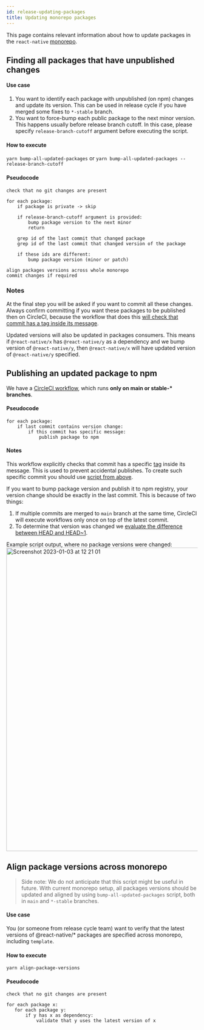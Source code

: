 ```yaml
---
id: release-updating-packages
title: Updating monorepo packages
---
```


This page contains relevant information about how to update packages in the `react-native` [monorepo](https://github.com/react-native-community/discussions-and-proposals/pull/480).

## Finding all packages that have unpublished changes

#### Use case

1. You want to identify each package with unpublished (on npm) changes and update its version. This can be used in release cycle if you have merged some fixes to `*-stable` branch.
2. You want to force-bump each public package to the next minor version. This happens usually before release branch cutoff. In this case, please specify `release-branch-cutoff` argument before executing the script.

#### How to execute

`yarn bump-all-updated-packages` or `yarn bump-all-updated-packages --release-branch-cutoff`

#### Pseudocode

```
check that no git changes are present

for each package:
    if package is private -> skip

    if release-branch-cutoff argument is provided:
        bump package version to the next minor
        return

    grep id of the last commit that changed package
    grep id of the last commit that changed version of the package

    if these ids are different:
        bump package version (minor or patch)

align packages versions across whole monorepo
commit changes if required
```

### Notes

At the final step you will be asked if you want to commit all these changes. Always confirm committing if you want these packages to be published then on CircleCI, because the workflow that does this [will check that commit has a tag inside its message](https://github.com/facebook/react-native/wiki/Release-and-its-automated-processes#notes-1).

Updated versions will also be updated in packages consumers. This means if `@react-native/x` has `@react-native/y` as a dependency and we bump version of `@react-native/y`, then `@react-native/x` will have updated version of `@react-native/y` specified.

## Publishing an updated package to npm

We have a [CircleCI workflow](https://github.com/facebook/react-native/blob/292268ea3fa429cd1a1245b6239e0a85b59da02a/.circleci/config.yml#L1801-L1804), which runs **only on main or stable-\* branches**.

#### Pseudocode

```
for each package:
    if last commit contains version change:
        if this commit has specific message:
            publish package to npm
```

#### Notes

This workflow explicitly checks that commit has a specific [tag](https://github.com/facebook/react-native/blob/main/scripts/monorepo/constants.js#L11) inside its message. This is used to prevent accidental publishes. To create such specific commit you should use [script from above](https://github.com/facebook/react-native/wiki/Release-and-its-automated-processes#finding-all-packages-that-have-unpublished-changes).

If you want to bump package version and publish it to npm registry, your version change should be exactly in the last commit. This is because of two things:

1. If multiple commits are merged to `main` branch at the same time, CircleCI will execute workflows only once on top of the latest commit.
2. To determine that version was changed we [evaluate the difference between HEAD and HEAD~1](https://github.com/facebook/react-native/blob/daeee2a6619db59391de3b7c6e08db0dbe2331aa/scripts/monorepo/find-and-publish-all-bumped-packages.js#L32-L35).

Example script output, where no package versions were changed:
<img width="800" alt="Screenshot 2023-01-03 at 12 21 01" src="https://user-images.githubusercontent.com/28902667/210362611-97530b4d-0405-499c-9a3c-5542e069e929.png" />

## Align package versions across monorepo

> Side note: We do not anticipate that this script might be useful in future. With current monorepo setup, all packages versions should be updated and aligned by using `bump-all-updated-packages` script, both in `main` and `*-stable` branches.

#### Use case

You (or someone from release cycle team) want to verify that the latest versions of @react-native/\* packages are specified across monorepo, including `template`.

#### How to execute

`yarn align-package-versions`

#### Pseudocode

```
check that no git changes are present

for each package x:
   for each package y:
       if y has x as dependency:
           validate that y uses the latest version of x
```
